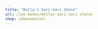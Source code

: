 ```yaml
---
title: "Dolly's Sari-Sari Store"
url: /los-banos/dollys-sari-sari-store/
shop: Lebensmittel
---
```


